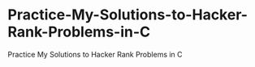 # Practice-My-Solutions-to-Hacker-Rank-Problems-in-C
Practice My Solutions to Hacker Rank Problems in C
